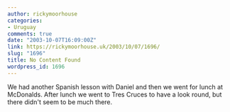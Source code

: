 ```yaml
---
author: rickymoorhouse
categories:
- Uruguay
comments: true
date: "2003-10-07T16:09:00Z"
link: https://rickymoorhouse.uk/2003/10/07/1696/
slug: "1696"
title: No Content Found
wordpress_id: 1696
---
```


We had another Spanish lesson with Daniel and then we went for lunch at McDonalds. After lunch we went to Tres Cruces to have a look round, but there didn't seem to be much there.
